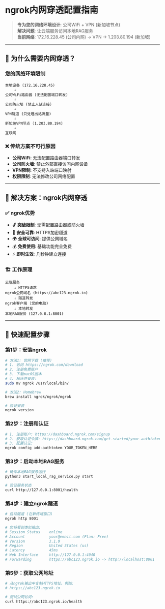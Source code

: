 # ngrok内网穿透配置指南

> **专为您的网络环境设计**: 公司WiFi + VPN (新加坡节点)  
> **解决问题**: 让云端服务访问本地RAG服务  
> **当前网络**: 172.16.228.45 (公司内网) → VPN → 1.203.80.194 (新加坡)  

---

## 🚨 **为什么需要内网穿透？**

### 您的网络环境限制
```
本地设备 (172.16.228.45)
    ↓
公司WiFi路由器 (无法配置端口转发)
    ↓  
公司防火墙 (禁止入站连接)
    ↓
VPN隧道 (只处理出站流量)
    ↓
新加坡VPN节点 (1.203.80.194)
    ↓
互联网
```

### ❌ **传统方案不可行原因**
- **公司WiFi**: 无法配置路由器端口转发
- **公司防火墙**: 禁止外部直接访问内网设备
- **VPN限制**: 不支持入站端口映射
- **权限限制**: 无法修改公司网络配置

---

## 🌟 **解决方案：ngrok内网穿透**

### ✅ **ngrok优势**
- 🔓 **突破限制**: 无需配置路由器或防火墙
- 🔐 **安全可靠**: HTTPS加密隧道
- 🌍 **全球可访问**: 提供公网域名
- 💰 **免费使用**: 基础功能完全免费
- ⚡ **即时生效**: 几秒钟建立连接

### 🏗️ **工作原理**
```
云端服务
    ↓ HTTPS请求
ngrok公网域名 (https://abc123.ngrok.io)
    ↓ 隧道转发
ngrok客户端 (您的电脑)
    ↓ 本地转发
本地RAG服务 (127.0.0.1:8001)
```

---

## 🚀 **快速配置步骤**

### 第1步：安装ngrok
```bash
# 方法1: 官网下载 (推荐)
# 1. 访问 https://ngrok.com/download
# 2. 注册免费账户  
# 3. 下载macOS版本
# 4. 解压并安装:
sudo mv ngrok /usr/local/bin/

# 方法2: Homebrew
brew install ngrok/ngrok/ngrok

# 验证安装
ngrok version
```

### 第2步：注册和认证
```bash
# 1. 注册账户: https://dashboard.ngrok.com/signup
# 2. 获取认证令牌: https://dashboard.ngrok.com/get-started/your-authtoken
# 3. 配置认证:
ngrok config add-authtoken YOUR_TOKEN_HERE
```

### 第3步：启动本地RAG服务
```bash
# 确保本地RAG服务运行
python3 start_local_rag_service.py start

# 验证服务状态
curl http://127.0.0.1:8001/health
```

### 第4步：建立ngrok隧道
```bash
# 启动隧道 (在新终端窗口)
ngrok http 8001

# 您将看到类似输出:
# Session Status    online
# Account           your@email.com (Plan: Free)
# Version           3.1.0
# Region            United States (us)
# Latency           45ms
# Web Interface     http://127.0.0.1:4040
# Forwarding        https://abc123.ngrok.io -> http://localhost:8001
```

### 第5步：获取公网地址
```bash
# 从ngrok输出中复制HTTPS地址，例如:
# https://abc123.ngrok.io

# 测试公网访问:
curl https://abc123.ngrok.io/health
```
